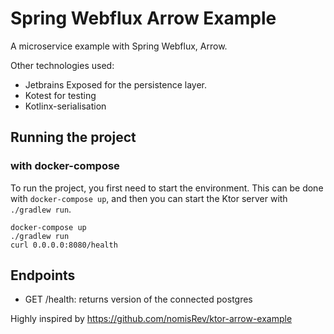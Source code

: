 # Spring Webflux Arrow Example

A microservice example with Spring Webflux, Arrow.

Other technologies used:
- Jetbrains Exposed for the persistence layer.
- Kotest for testing
- Kotlinx-serialisation

## Running the project

### with docker-compose

To run the project, you first need to start the environment.
This can be done with `docker-compose up`,
and then you can start the Ktor server with `./gradlew run`.

```shell
docker-compose up
./gradlew run
curl 0.0.0.0:8080/health
```

## Endpoints

- GET /health: returns version of the connected postgres

Highly inspired by https://github.com/nomisRev/ktor-arrow-example
